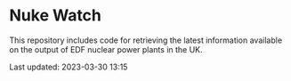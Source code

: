 # Nuke Watch

This repository includes code for retrieving the latest information available on the output of EDF nuclear power plants in the UK.

Last updated: 2023-03-30 13:15